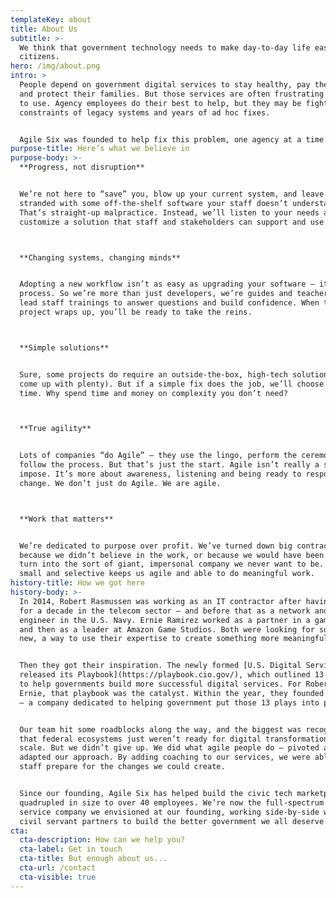 ```yaml
---
templateKey: about
title: About Us
subtitle: >-
  We think that government technology needs to make day-to-day life easier for
  citizens.
hero: /img/about.png
intro: >
  People depend on government digital services to stay healthy, pay the rent,
  and protect their families. But those services are often frustrating and hard
  to use. Agency employees do their best to help, but they may be fighting the
  constraints of legacy systems and years of ad hoc fixes. 


  Agile Six was founded to help fix this problem, one agency at a time. 
purpose-title: Here’s what we believe in
purpose-body: >-
  **Progress, not disruption**


  We’re not here to “save” you, blow up your current system, and leave you
  stranded with some off-the-shelf software your staff doesn’t understand.
  That’s straight-up malpractice. Instead, we’ll listen to your needs and
  customize a solution that staff and stakeholders can support and use.



  **Changing systems, changing minds**


  Adopting a new workflow isn’t as easy as upgrading your software — it’s a
  process. So we’re more than just developers, we’re guides and teachers. We
  lead staff trainings to answer questions and build confidence. When the
  project wraps up, you’ll be ready to take the reins.



  **Simple solutions**


  Sure, some projects do require an outside-the-box, high-tech solution (we’ve
  come up with plenty). But if a simple fix does the job, we’ll choose it every
  time. Why spend time and money on complexity you don’t need?



  **True agility**


  Lots of companies “do Agile” — they use the lingo, perform the ceremonies,
  follow the process. But that’s just the start. Agile isn’t really a system you
  impose. It’s more about awareness, listening and being ready to respond to
  change. We don’t just do Agile. We are agile. 



  **Work that matters**


  We’re dedicated to purpose over profit. We’ve turned down big contracts
  because we didn’t believe in the work, or because we would have been forced to
  turn into the sort of giant, impersonal company we never want to be. Staying
  small and selective keeps us agile and able to do meaningful work.
history-title: How we got here
history-body: >-
  In 2014, Robert Rasmussen was working as an IT contractor after having worked
  for a decade in the telecom sector — and before that as a network and systems
  engineer in the U.S. Navy. Ernie Ramirez worked as a partner in a game studio
  and then as a leader at Amazon Game Studios. Both were looking for something
  new, a way to use their expertise to create something more meaningful.


  Then they got their inspiration. The newly formed [U.S. Digital Service
  released its Playbook](https://playbook.cio.gov/), which outlined 13 key plays
  to help governments build more successful digital services. For Robert and
  Ernie, that playbook was the catalyst. Within the year, they founded Agile Six
  — a company dedicated to helping government put those 13 plays into practice.


  Our team hit some roadblocks along the way, and the biggest was recognizing
  that federal ecosystems just weren’t ready for digital transformation at
  scale. But we didn’t give up. We did what agile people do — pivoted and
  adapted our approach. By adding coaching to our services, we were able to help
  staff prepare for the changes we could create.


  Since our founding, Agile Six has helped build the civic tech marketplace and
  quadrupled in size to over 40 employees. We’re now the full-spectrum digital
  service company we envisioned at our founding, working side-by-side with our
  civil servant partners to build the better government we all deserve.
cta:
  cta-description: How can we help you?
  cta-label: Get in touch
  cta-title: But enough about us...
  cta-url: /contact
  cta-visible: true
---
```


